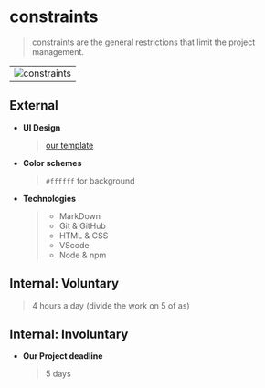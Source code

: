 # constraints

> constraints are the general restrictions that limit the project management.

|                                 |
| ------------------------------- |
| ![constraints](constraints.jpg) |

## External

- **UI Design**
  > [our template](https://talmurshidi.github.io/ABT/)
- **Color schemes**
  > `#ffffff` for background
- **Technologies**

  > - MarkDown
  > - Git & GitHub
  > - HTML & CSS
  > - VScode
  > - Node & npm

## Internal: Voluntary

> 4 hours a day (divide the work on 5 of as)

## Internal: Involuntary

- **Our Project deadline**

  > 5 days
